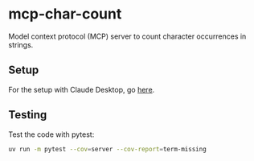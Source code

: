 # mcp-char-count
Model context protocol (MCP) server to count character occurrences in strings.

## Setup

For the setup with Claude Desktop, go [here](server/src/mcp_char_count/README.md).

## Testing

Test the code with pytest:

```bash
uv run -m pytest --cov=server --cov-report=term-missing
```